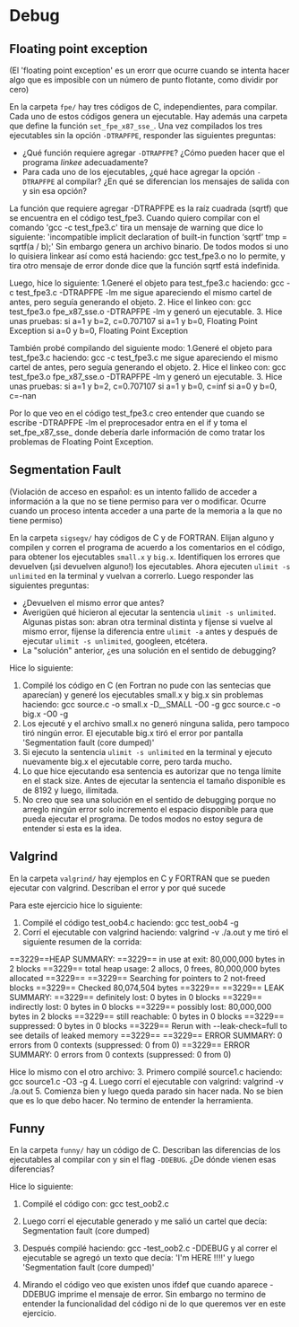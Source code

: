 # Debug

## Floating point exception 
(El 'floating point exception' es un erorr que ocurre cuando se intenta hacer 
algo que es imposible con un número de punto flotante, como dividir por cero)


En la carpeta `fpe/` hay tres códigos de C, independientes, para compilar. 
Cada uno de estos códigos genera un ejecutable. Hay además una carpeta que
define la función `set_fpe_x87_sse_`. Una vez compilados los tres ejecutables
sin la opción `-DTRAPFPE`, responder las siguientes preguntas:

- ¿Qué función requiere agregar `-DTRAPFPE`? ¿Cómo pueden hacer que el
programa *linkee* adecuadamente?
- Para cada uno de los ejecutables, ¿qué hace agregar la opción `-DTRAPFPE` al 
compilar? ¿En qué se diferencian los mensajes de salida con y sin esa opción?


La función que requiere agregar -DTRAPFPE es la raíz cuadrada (sqrtf) que se
encuentra en el código test_fpe3. 
Cuando quiero compilar con el comando 'gcc -c test_fpe3.c' tira 
un mensaje de warning que dice lo siguiente: 'incompatible implicit declaration 
of built-in function ‘sqrtf’ tmp = sqrtf(a / b);' Sin embargo genera un archivo
binario. De todos modos si uno lo quisiera linkear así como está haciendo:
gcc test_fpe3.o no lo permite, y tira otro mensaje de error donde dice que la 
función sqrtf está indefinida.


Luego, hice lo siguiente:
1.Generé el objeto para test_fpe3.c haciendo: gcc -c test_fpe3.c -DTRAPFPE -lm
me sigue apareciendo el mismo cartel de antes, pero seguía generando el objeto.
2. Hice el linkeo con: gcc test_fpe3.o fpe_x87_sse.o -DTRAPFPE -lm y generó un
ejecutable.
3. Hice unas pruebas: 
    si a=1 y b=2, c=0.707107
    si a=1 y b=0, Floating Point Exception
    si a=0 y b=0, Floating Point Exception
    
También probé compilando del siguiente modo:
1.Generé el objeto para test_fpe3.c haciendo: gcc -c test_fpe3.c
me sigue apareciendo el mismo cartel de antes, pero seguía generando el objeto.
2. Hice el linkeo con: gcc test_fpe3.o fpe_x87_sse.o -DTRAPFPE -lm y generó un
ejecutable.
3. Hice unas pruebas: 
    si a=1 y b=2, c=0.707107
    si a=1 y b=0, c=inf
    si a=0 y b=0, c=-nan


Por lo que veo en el código test_fpe3.c creo entender que cuando se escribe
-DTRAPFPE -lm el preprocesador entra en el if y toma el set_fpe_x87_sse_ donde
debería darle información de como tratar los problemas de Floating Point 
Exception.



## Segmentation Fault
(Violación de acceso en español: es un intento fallido de acceder a información
a la que no se tiene permiso para ver o modificar. Ocurre cuando un proceso
intenta acceder a una parte de la memoria a la que no tiene permiso)

En la carpeta `sigsegv/` hay códigos de C y de FORTRAN. Elijan alguno
y compilen y corren el programa de acuerdo a los comentarios en el código,
para obtener los ejecutables `small.x` y `big.x`.
Identifiquen los errores que devuelven (¡si devuelven alguno!) los ejecutables.
Ahora ejecuten `ulimit -s unlimited` en la terminal y vuelvan a correrlo. Luego
responder las siguientes preguntas:

- ¿Devuelven el mismo error que antes?
- Averigüen qué hicieron al ejecutar la sentencia `ulimit -s unlimited`. Algunas pistas
son: abran otra terminal distinta y fíjense si vuelve al mismo error, fíjense la diferencia
entre `ulimit -a` antes y después de ejecutar `ulimit -s unlimited`, googleen, etcétera.
- La "solución" anterior, ¿es una solución en el sentido de debugging?


Hice lo siguiente:
1. Compilé los código en C (en Fortran no pude con las sentecias que aparecían)
y generé los ejecutables small.x y big.x sin problemas haciendo:
    gcc source.c -o small.x -D__SMALL -O0 -g
    gcc source.c -o big.x -O0 -g 
2. Los ejecuté y el archivo small.x no generó ninguna salida, pero tampoco tiró
ningún error. El ejecutable big.x tiró el error por pantalla 'Segmentation 
fault (core dumped)'
3. Si ejecuto la sentencia `ulimit -s unlimited` en la terminal y ejecuto 
nuevamente big.x el ejecutable corre, pero tarda mucho.
4. Lo que hice ejecutando esa sentencia es autorizar que no tenga límite en el 
stack size. Antes de ejecutar la sentencia el tamaño disponible es de 8192 y 
luego, ilimitada.
5. No creo que sea una solución en el sentido de debugging porque no arreglo
ningún error solo incremento el espacio disponible para que pueda ejecutar el
programa. De todos modos no estoy segura de entender si esta es la idea.



## Valgrind

En la carpeta `valgrind/` hay ejemplos en C y FORTRAN que se pueden ejecutar
con valgrind. Describan el error y por qué sucede


Para este ejercicio hice lo siguiente:
1. Compilé el código test_oob4.c haciendo: gcc test_oob4 -g
2. Corrí el ejecutable con valgrind haciendo: valgrind -v ./a.out y me tiró el
siguiente resumen de la corrida:

==3229==HEAP SUMMARY:
==3229==     in use at exit: 80,000,000 bytes in 2 blocks
==3229==   total heap usage: 2 allocs, 0 frees, 80,000,000 bytes allocated
==3229== 
==3229== Searching for pointers to 2 not-freed blocks
==3229== Checked 80,074,504 bytes
==3229== 
==3229== LEAK SUMMARY:
==3229==    definitely lost: 0 bytes in 0 blocks
==3229==    indirectly lost: 0 bytes in 0 blocks
==3229==      possibly lost: 80,000,000 bytes in 2 blocks
==3229==    still reachable: 0 bytes in 0 blocks
==3229==         suppressed: 0 bytes in 0 blocks
==3229== Rerun with --leak-check=full to see details of leaked memory
==3229== 
==3229== ERROR SUMMARY: 0 errors from 0 contexts (suppressed: 0 from 0)
==3229== ERROR SUMMARY: 0 errors from 0 contexts (suppressed: 0 from 0)

Hice lo mismo con el otro archivo:
3. Primero compilé source1.c haciendo: gcc source1.c -O3 -g
4. Luego corrí el ejecutable con valgrind: valgrind -v ./a.out
5. Comienza bien y luego queda parado sin hacer nada. No se bien que es lo que
debo hacer. No termino de entender la herramienta.



## Funny

En la carpeta `funny/` hay un código de C. Describan las diferencias de los ejecutables
al compilar con y sin el flag `-DDEBUG`. ¿De dónde vienen esas diferencias?

Hice lo siguiente:
1. Compilé el código con: gcc test_oob2.c
2. Luego corrí el ejecutable generado y me salió un cartel que decía:
Segmentation fault (core dumped)
3. Después compilé haciendo: gcc -test_oob2.c -DDEBUG y al correr el ejecutable
se agregó un texto que decía: 'I'm HERE !!!!' y luego 'Segmentation fault 
(core dumped)'

4. Mirando el código veo que existen unos ifdef que cuando aparece -DDEBUG
imprime el mensaje de error. Sin embargo no termino de entender la funcionalidad
del código ni de lo que queremos ver en este ejercicio.





